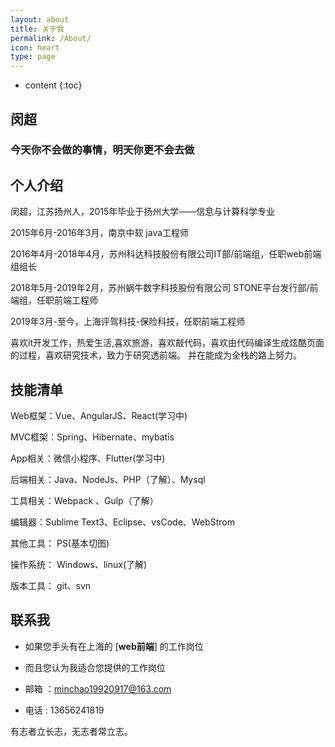 ```yaml
---
layout: about
title: 关于我
permalink: /About/
icon: heart
type: page
---
```


* content
{:toc}

## 	闵超  

###  今天你不会做的事情，明天你更不会去做

## 	个人介绍

闵超，江苏扬州人，2015年毕业于扬州大学——信息与计算科学专业

2015年6月-2016年3月，南京中软 java工程师

2016年4月-2018年4月，苏州科达科技股份有限公司IT部/前端组，任职web前端组组长

2018年5月-2019年2月，苏州蜗牛数字科技股份有限公司 STONE平台发行部/前端组，任职前端工程师

2019年3月-至今，上海评驾科技-保险科技，任职前端工程师

喜欢it开发工作，热爱生活,喜欢旅游，喜欢敲代码，喜欢由代码编译生成炫酷页面的过程，喜欢研究技术，致力于研究透前端。
并在能成为全栈的路上努力。

## 	技能清单

Web框架：Vue、AngularJS、React(学习中)

MVC框架：Spring、Hibernate、mybatis

App相关：微信小程序、Flutter(学习中)

后端相关：Java、NodeJs、PHP（了解）、Mysql

工具相关：Webpack 、Gulp（了解）

编辑器：Sublime Text3、Eclipse、vsCode、WebStrom

其他工具：	PS(基本切图)

操作系统：	Windows、linux(了解)

版本工具：	git、svn 

## 	联系我

-	如果您手头有在上海的 [**web前端**] 的工作岗位

-	而且您认为我适合您提供的工作岗位

-	邮箱 ：minchao19920917@163.com

-	电话 : 13656241819	




有志者立长志，无志者常立志。
<!-- UY BEGIN -->
<div id="uyan_frame"></div>
<script type="text/javascript" src="http://v2.uyan.cc/code/uyan.js"></script>
<!-- UY END -->